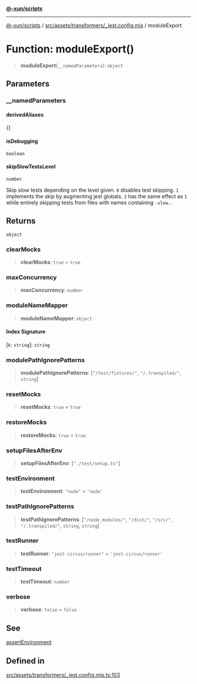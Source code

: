[**@-xun/scripts**](../../../../../README.md)

***

[@-xun/scripts](../../../../../README.md) / [src/assets/transformers/\_jest.config.mjs](../README.md) / moduleExport

# Function: moduleExport()

> **moduleExport**(`__namedParameters`): `object`

## Parameters

### \_\_namedParameters

#### derivedAliases

\{\}

#### isDebugging

`boolean`

#### skipSlowTestsLevel

`number`

Skip slow tests depending on the level given. `0` disables test skipping.
`1` implements the skip by augmenting jest globals. `2` has the same effect
as `1` while entirely skipping tests from files with names containing
`-slow.`.

## Returns

`object`

### clearMocks

> **clearMocks**: `true` = `true`

### maxConcurrency

> **maxConcurrency**: `number`

### moduleNameMapper

> **moduleNameMapper**: `object`

#### Index Signature

 \[`k`: `string`\]: `string`

### modulePathIgnorePatterns

> **modulePathIgnorePatterns**: [`"/test/fixtures/"`, `"/.transpiled/"`, `string`]

### resetMocks

> **resetMocks**: `true` = `true`

### restoreMocks

> **restoreMocks**: `true` = `true`

### setupFilesAfterEnv

> **setupFilesAfterEnv**: [`"./test/setup.ts"`]

### testEnvironment

> **testEnvironment**: `"node"` = `'node'`

### testPathIgnorePatterns

> **testPathIgnorePatterns**: [`"/node_modules/"`, `"/dist/"`, `"/src/"`, `"/.transpiled/"`, `string`, `string`]

### testRunner

> **testRunner**: `"jest-circus/runner"` = `'jest-circus/runner'`

### testTimeout

> **testTimeout**: `number`

### verbose

> **verbose**: `false` = `false`

## See

[assertEnvironment](assertEnvironment.md)

## Defined in

[src/assets/transformers/\_jest.config.mjs.ts:103](https://github.com/Xunnamius/xscripts/blob/3a8e3952522a9aa3e84a1990f6fcb2207da32534/src/assets/transformers/_jest.config.mjs.ts#L103)
